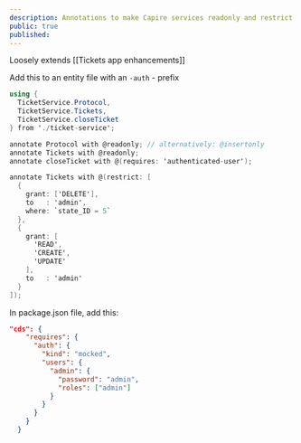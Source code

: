 ```yaml
---
description: Annotations to make Capire services readonly and restrict access to specific roles
public: true
published:
---
```

Loosely extends [[Tickets app enhancements]]

Add this to an entity file with an `-auth` - prefix
```cs
using {
  TicketService.Protocol,
  TicketService.Tickets,
  TicketService.closeTicket
} from './ticket-service';

annotate Protocol with @readonly; // alternatively: @insertonly
annotate Tickets with @readonly;
annotate closeTicket with @(requires: 'authenticated-user');

annotate Tickets with @(restrict: [
  {
    grant: ['DELETE'],
    to   : 'admin',
    where: `state_ID = 5`
  },
  {
    grant: [
      'READ',
      'CREATE',
      'UPDATE'
    ],
    to   : 'admin'
  }
]);
```

In package.json file, add this:
```json
"cds": {
    "requires": {
      "auth": {
        "kind": "mocked",
        "users": {
          "admin": {
            "password": "admin",
            "roles": ["admin"]
          }
        }
      }
    }
  }
```